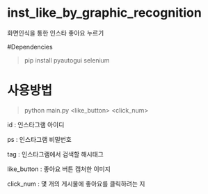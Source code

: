 # inst_like_by_graphic_recognition
화면인식을 통한 인스타 좋아요 누르기


#Dependencies
>pip install pyautogui selenium


# 사용방법
>python main.py <id> <ps> <tag> <like_button> <click_num>


id : 인스타그램 아이디

ps : 인스타그램 비밀번호

tag : 인스타그램에서 검색할 해시태그

like_button : 좋아요 버튼 캡처한 이미지

click_num : 몇 개의 게시물에 좋아요를 클릭하려는 지

